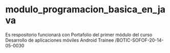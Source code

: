 # modulo_programacion_basica_en_java

Es respositorio funcionará con Portafolio del primer módulo del curso Desarrollo de aplicaciones móviles Android Trainee /BOTIC-SOFOF-20-14-05-0030
